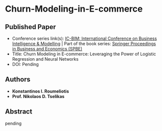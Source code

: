 # Churn-Modeling-in-E-commerce

## Published Paper
* Conference series link(s): [IC-BIM: International Conference on Business Intelligence & Modelling](https://link.springer.com/conference/icbim) | Part of the book series: [Springer Proceedings in Business and Economics (SPBE)](https://www.springer.com/series/11960)
* Title: Churn Modeling in E-commerce: Leveraging the Power of Logistic Regression and Neural Networks
* DOI: Pending

## Authors
* **Konstantinos I. Roumeliotis**
* **Prof. Nikolaos D. Tselikas**

## Abstract
pending

